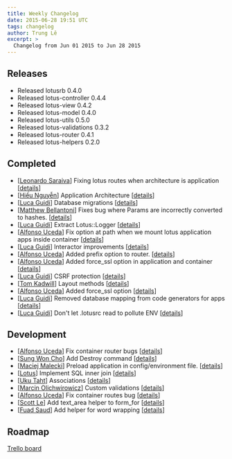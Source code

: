 ```yaml
---
title: Weekly Changelog
date: 2015-06-28 19:51 UTC
tags: changelog
author: Trung Lê
excerpt: >
  Changelog from Jun 01 2015 to Jun 28 2015
---
```


## Releases

  * Released lotusrb 0.4.0
  * Released lotus-controller 0.4.4
  * Released lotus-view 0.4.2
  * Released lotus-model 0.4.0
  * Released lotus-utils 0.5.0
  * Released lotus-validations 0.3.2
  * Released lotus-router 0.4.1
  * Released lotus-helpers 0.2.0

## Completed

  * [[Leonardo Saraiva](https://github.com/vyper)] Fixing lotus routes when architecture is application [[details](https://github.com/lotus/lotus/pull/272)]
  * [[Hiếu Nguyễn](https://github.com/hieuk09)] Application Architecture [[details](https://github.com/lotus/lotus/pull/259)]
  * [[Luca Guidi](https://github.com/jodosha)] Database migrations [[details](https://github.com/lotus/lotus/pull/256)]
  * [[Matthew Bellantoni](https://github.com/mjbellantoni)] Fixes bug where Params are incorrectly converted to hashes. [[details](https://github.com/lotus/controller/pull/115)]
  * [[Luca Guidi](https://github.com/jodosha)] Extract Lotus::Logger [[details](https://github.com/lotus/lotus/pull/253)]
  * [[Alfonso Uceda](https://github.com/AlfonsoUceda)] Fix option at path when we mount lotus application apps inside container [[details](https://github.com/lotus/lotus/pull/252)]
  * [[Luca Guidi](https://github.com/jodosha)] Interactor improvements [[details](https://github.com/lotus/utils/pull/80)]
  * [[Alfonso Uceda](https://github.com/AlfonsoUceda)] Added prefix option to router. [[details](https://github.com/lotus/router/pull/58)]
  * [[Alfonso Uceda](https://github.com/AlfonsoUceda)] Added force_ssl option in application and container [[details](https://github.com/lotus/lotus/pull/250)]
  * [[Luca Guidi](https://github.com/jodosha)] CSRF protection [[details](https://github.com/lotus/lotus/pull/248)]
  * [[Tom Kadwill](https://github.com/tomkadwill)] Layout methods [[details](https://github.com/lotus/view/pull/71)]
  * [[Alfonso Uceda](https://github.com/AlfonsoUceda)] Added force_ssl option [[details](https://github.com/lotus/router/pull/57)]
  * [[Luca Guidi](https://github.com/jodosha)] Removed database mapping from code generators for apps [[details](https://github.com/lotus/lotus/pull/246)]
  * [[Luca Guidi](https://github.com/jodosha)] Don't let .lotusrc read to pollute ENV [[details](https://github.com/lotus/lotus/pull/244)]

## Development

  * [[Alfonso Uceda](https://github.com/AlfonsoUceda)] Fix container router bugs [[details](https://github.com/lotus/lotus/pull/273)]
  * [[Sung Won Cho](https://github.com/sungwoncho)] Add Destroy command [[details](https://github.com/lotus/lotus/pull/194)]
  * [[Maciej Malecki](https://github.com/smt116)] Preload application in config/environment file. [[details](https://github.com/lotus/lotus/pull/180)]
  * [[Lotus](https://github.com/lotus)] Implement SQL inner join [[details](https://github.com/lotus/model/pull/102)]
  * [[Uku Taht](https://github.com/heruku)] Associations [[details](https://github.com/lotus/model/pull/56)]
  * [[Marcin Olichwirowicz](https://github.com/rodzyn)] Custom validations [[details](https://github.com/lotus/validations/pull/49)]
  * [[Alfonso Uceda](https://github.com/AlfonsoUceda)] Fix container routes bug [[details](https://github.com/lotus/router/pull/61)]
  * [[Scott Le](https://github.com/khaiql)] Add text_area helper to form_for [[details](https://github.com/lotus/helpers/pull/21)]
  * [[Fuad Saud](https://github.com/fuadsaud)] Add helper for word wrapping [[details](https://github.com/lotus/helpers/pull/1)]

## Roadmap

[Trello board](http://bit.ly/lotusrb-roadmap)

